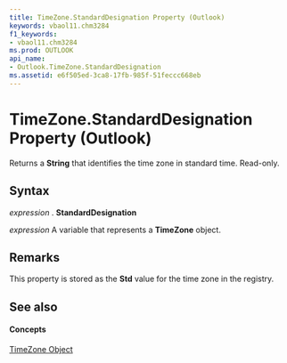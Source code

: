 ```yaml
---
title: TimeZone.StandardDesignation Property (Outlook)
keywords: vbaol11.chm3284
f1_keywords:
- vbaol11.chm3284
ms.prod: OUTLOOK
api_name:
- Outlook.TimeZone.StandardDesignation
ms.assetid: e6f505ed-3ca8-17fb-985f-51feccc668eb
---
```



# TimeZone.StandardDesignation Property (Outlook)

Returns a  **String** that identifies the time zone in standard time. Read-only.


## Syntax

 _expression_ . **StandardDesignation**

 _expression_ A variable that represents a **TimeZone** object.


## Remarks

This property is stored as the  **Std** value for the time zone in the registry.


## See also


#### Concepts


[TimeZone Object](timezone-object-outlook.md)

